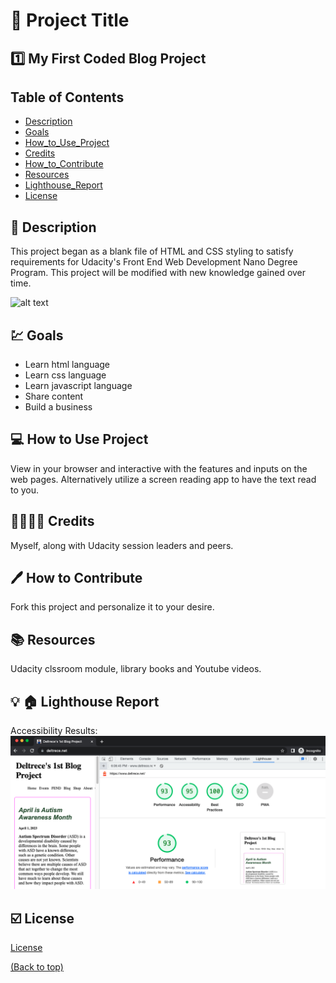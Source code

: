 # :file_folder: Project Title
## :one: My First Coded Blog Project

## Table of Contents

* [Description](#memo-description)
* [Goals](#chart-goals)
* [How_to_Use_Project](#computer-how-to-use-project)
* [Credits](#family_man_woman_girl_boy-credits)
* [How_to_Contribute](#pen-how-to-contribute)
* [Resources](#books-resources)
* [Lighthouse_Report](#bulb-house-lighthouse-report)
* [License](#ballot_box_with_check-license)

## :memo: Description

This project began as a blank file of HTML and CSS styling to satisfy requirements for Udacity's Front End Web Development Nano Degree Program.  This project will be modified with new knowledge gained over time. 

![alt text](https://media.giphy.com/media/RYSYhrxiXHTuEKwhwJ/giphy.gif)

## :chart: Goals
* Learn html language
* Learn css language
* Learn javascript language
* Share content 
* Build a business

## :computer: How to Use Project

View in your browser and interactive with the features and inputs on the web pages.  Alternatively utilize a screen reading app to have the text read to you.

## :family_man_woman_girl_boy: Credits

Myself, along with Udacity session leaders and peers.

## :pen: How to Contribute

Fork this project and personalize it to your desire.

## :books: Resources

Udacity clssroom module, library books and Youtube videos.

## :bulb: :house: Lighthouse Report

Accessibility Results: <img src="assets/images/site-lighthouse.png"/>

## :ballot_box_with_check: License

[License](LICENSE.txt)

[(Back to top)](#table-of-contents)

